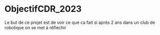 # ObjectifCDR_2023

Le but de ce projet est de voir ce que ca fait si après 2 ans dans un club de robotique on se met à réflechir

